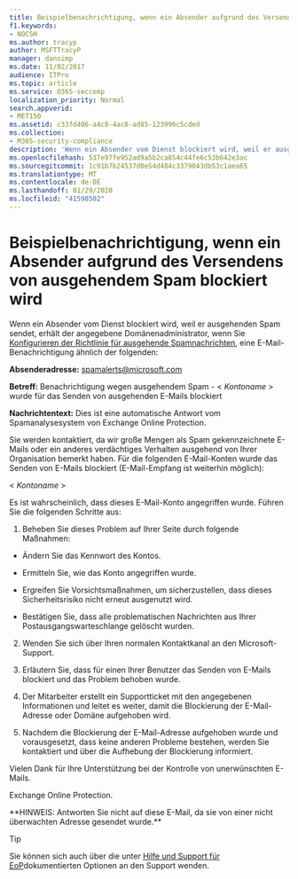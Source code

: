 ```yaml
---
title: Beispielbenachrichtigung, wenn ein Absender aufgrund des Versendens von ausgehendem Spam blockiert wird
f1.keywords:
- NOCSH
ms.author: tracyp
author: MSFTTracyP
manager: dansimp
ms.date: 11/02/2017
audience: ITPro
ms.topic: article
ms.service: O365-seccomp
localization_priority: Normal
search.appverid:
- MET150
ms.assetid: c33fd406-a4c8-4ac8-ad85-123996c5cded
ms.collection:
- M365-security-compliance
description: 'Wenn ein Absender vom Dienst blockiert wird, weil er ausgehenden Spam sendet, erhält der angegebene Domänenadministrator, wenn Sie Konfigurieren der Richtlinie für ausgehende Spamnachrichten, eine E-Mail-Benachrichtigung ähnlich der folgenden:'
ms.openlocfilehash: 537e97fe952ad9a5b2ca854c44fe6c53b642e3ac
ms.sourcegitcommit: 1c91b7b24537d0e54d484c3379043db53c1aea65
ms.translationtype: MT
ms.contentlocale: de-DE
ms.lasthandoff: 01/29/2020
ms.locfileid: "41598502"
---
```

# <a name="sample-notification-when-a-sender-is-blocked-sending-outbound-spam"></a>Beispielbenachrichtigung, wenn ein Absender aufgrund des Versendens von ausgehendem Spam blockiert wird

Wenn ein Absender vom Dienst blockiert wird, weil er ausgehenden Spam sendet, erhält der angegebene Domänenadministrator, wenn Sie [Konfigurieren der Richtlinie für ausgehende Spamnachrichten](configure-the-outbound-spam-policy.md), eine E-Mail-Benachrichtigung ähnlich der folgenden: 
  
 **Absenderadresse:** spamalerts@microsoft.com 
  
 **Betreff:** Benachrichtigung wegen ausgehendem Spam - \<  *Kontoname*  \> wurde für das Senden von ausgehenden E-Mails blockiert 
  
 **Nachrichtentext:** Dies ist eine automatische Antwort vom Spamanalysesystem von Exchange Online Protection. 
  
Sie werden kontaktiert, da wir große Mengen als Spam gekennzeichnete E-Mails oder ein anderes verdächtiges Verhalten ausgehend von Ihrer Organisation bemerkt haben. Für die folgenden E-Mail-Konten wurde das Senden von E-Mails blockiert (E-Mail-Empfang ist weiterhin möglich):
  
\< *Kontoname*  \> 
  
Es ist wahrscheinlich, dass dieses E-Mail-Konto angegriffen wurde. Führen Sie die folgenden Schritte aus:
  
1. Beheben Sie dieses Problem auf Ihrer Seite durch folgende Maßnahmen:
    
  - Ändern Sie das Kennwort des Kontos.
    
  - Ermitteln Sie, wie das Konto angegriffen wurde.
    
  - Ergreifen Sie Vorsichtsmaßnahmen, um sicherzustellen, dass dieses Sicherheitsrisiko nicht erneut ausgenutzt wird.
    
  - Bestätigen Sie, dass alle problematischen Nachrichten aus Ihrer Postausgangswarteschlange gelöscht wurden.
    
2. Wenden Sie sich über Ihren normalen Kontaktkanal an den Microsoft-Support.
    
3. Erläutern Sie, dass für einen Ihrer Benutzer das Senden von E-Mails blockiert und das Problem behoben wurde.
    
4. Der Mitarbeiter erstellt ein Supportticket mit den angegebenen Informationen und leitet es weiter, damit die Blockierung der E-Mail-Adresse oder Domäne aufgehoben wird.
    
5. Nachdem die Blockierung der E-Mail-Adresse aufgehoben wurde und vorausgesetzt, dass keine anderen Probleme bestehen, werden Sie kontaktiert und über die Aufhebung der Blockierung informiert.
    
Vielen Dank für Ihre Unterstützung bei der Kontrolle von unerwünschten E-Mails.
  
Exchange Online Protection.
  
\*\*HINWEIS: Antworten Sie nicht auf diese E-Mail, da sie von einer nicht überwachten Adresse gesendet wurde.\*\*
  
> [!TIP]
> Sie können sich auch über die unter [Hilfe und Support für EoP](help-and-support-for-eop.md)dokumentierten Optionen an den Support wenden. 
  

